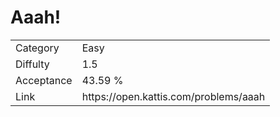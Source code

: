 # Aaah!

<table>
    <tr>
        <td>Category</td>
        <td>Easy</td>
    </tr>
    <tr>
        <td>Diffulty</td>
        <td>1.5</td>
    </tr>
    <tr>
        <td>Acceptance</td>
        <td>43.59 %</td>
    </tr>
    <tr>
        <td>Link</td>
        <td>https://open.kattis.com/problems/aaah</td>
    </tr>
</table>